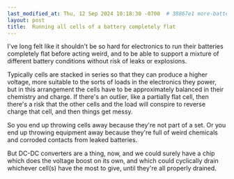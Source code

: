 ```yaml
---
last_modified_at: Thu, 12 Sep 2024 10:18:30 -0700  # 38867e1 more-battery-utilisation
layout: post
title:  Running all cells of a battery completely flat
---
```

I've long felt like it shouldn't be so hard for electronics to run their
batteries completely flat before acting weird, and to be able to support
a mixture of different battery conditions without risk of leaks or
explosions.

Typically cells are stacked in series so that they can produce a higher
voltage, more suitable to the sorts of loads in the electronics they
power, but in this arrangement the cells have to be approximately
balanced in their chemistry and charge.  If there's an outlier, like a
partially flat cell, then there's a risk that the other cells and the
load will conspire to reverse charge that cell, and then things get
messy.

So you end up throwing cells away because they're not part of a set.  Or
you end up throwing equipment away because they're full of weird
chemicals and corroded contacts from leaked batteries.

But DC-DC converters are a thing, now, and we could surely have a chip
which does the voltage boost on its own, and which could cyclically
drain whichever cell(s) have the most to give, until they're all
properly drained.
